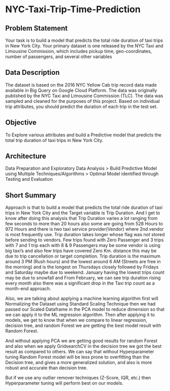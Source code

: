 # NYC-Taxi-Trip-Time-Prediction

## Problem Statement
Your task is to build a model that predicts the total ride duration of taxi trips in New York City. Your primary dataset is one released by the NYC Taxi and Limousine Commission, which includes pickup time, geo-coordinates, number of passengers, and several other variables

## Data Description
The dataset is based on the 2016 NYC Yellow Cab trip record data made available in Big Query on Google Cloud Platform. The data was originally published by the NYC Taxi and Limousine Commission (TLC). The data was sampled and cleaned for the purposes of this project. Based on individual trip attributes, you should predict the duration of each trip in the test set.

## Objective
To Explore various attributes and build a Predictive model that predicts the total trip duration of taxi trips in New York City.

## Architecture
Data Preparation and Exploratory Data Analysis > Build Predictive Model using Multiple Techniques/Algorithms > Optimal Model identified through Testing and Evaluation

## Short Summary
Approach is that to build a model that predicts the total ride duration of taxi trips in New York City and the Target variable is Trip Duration. And I get to know after doing this analysis that Trip Duration varies a lot ranging from few seconds to more than 20 hours also some are going from 528 Hours to 972 Hours and there is two taxi service provider(Vendor) where 2nd vendor is most frequently use. Trip duration takes longer whose flag was not stored before sending to vendors. Few trips found with Zero Passenger and 3 trips with 7 and 1 trip each with 8 & 9 Passengers may be some vendor is using big taxi’s and also few trips have covered Zero Km. distance this may be due to trip cancellation or target completion. Trip duration is the maximum around 3 PM (Rush hours) and the lowest around 6 AM (Streets are free in the morning) and is the longest on Thursdays closely followed by Fridays and Saturday maybe due to weekend. January having the lowest trips count may be due to snowfall and From February, we can see trip duration rising every month also there was a significant drop in the Taxi trip count as a month-end approach.

Also, we are talking about applying a machine learning algorithm first will Normalizing the Dataset using Standard Scaling Technique then we had passed our Scaled Dataframe in the PCA model to reduce dimension so that we can apply it to the ML regression algorithm. Then after applying it to models, we get to know that when we compare to linear regression, decision tree, and random Forest we are getting the best model result with Random Forest.

And without applying PCA we are getting good results for random Forest and also when we apply GridsearchCV in the decision tree we got the best result as compared to others. We can say that without Hyperparameter tuning Random Forest model will be less prone to overfitting than the Decision tree, and gives a more generalized solution, and also is more robust and accurate than decision tree.

But if we use any outlier remover techniques (Z-Score, IQR, etc.) then Hyperparameter tuning will perform best on our models.
